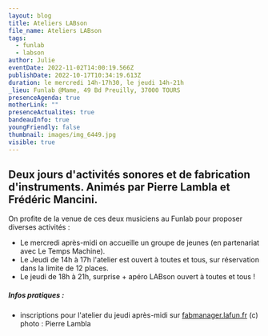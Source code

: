 ```yaml
---
layout: blog
title: Ateliers LABson
file_name: Ateliers LABson
tags:
  - funlab
  - labson
author: Julie
eventDate: 2022-11-02T14:00:19.566Z
publishDate: 2022-10-17T10:34:19.613Z
duration: le mercredi 14h-17h30, le jeudi 14h-21h
_lieu: Funlab @Mame, 49 Bd Preuilly, 37000 TOURS
presenceAgenda: true
motherLink: ""
presenceActualites: true
bandeauInfo: true
youngFriendly: false
thumbnail: images/img_6449.jpg
visible: true
---
```

## Deux jours d'activités sonores et de fabrication d'instruments. Animés par Pierre Lambla et Frédéric Mancini.

On profite de la venue de ces deux musiciens au Funlab pour proposer diverses activités : 

* Le mercredi après-midi on accueille un groupe de jeunes (en partenariat avec Le Temps Machine).
* Le Jeudi de 14h à 17h l'atelier est ouvert à toutes et tous, sur réservation dans la limite de 12 places.
* Le jeudi de 18h à 21h, surprise + apéro LABson ouvert à toutes et tous !

##### Infos pratiques : 
* inscriptions pour l'atelier du jeudi après-midi sur [fabmanager.lafun.fr](https://fabmanager.lafun.fr/#!/events/76)
(c) photo : Pierre Lambla